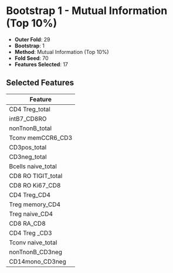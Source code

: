 # Bootstrap 1 - Mutual Information (Top 10%)

- **Outer Fold**: 29
- **Bootstrap**: 1
- **Method**: Mutual Information (Top 10%)
- **Fold Seed**: 70
- **Features Selected**: 17

## Selected Features

| Feature |
|---------|
| CD4 Treg_total |
| intB7_CD8RO |
| nonTnonB_total |
| Tconv memCCR6_CD3 |
| CD3pos_total |
| CD3neg_total |
| Bcells naive_total |
| CD8 RO TIGIT_total |
| CD8 RO Ki67_CD8 |
| CD4 Treg_CD4 |
| Treg memory_CD4 |
| Treg naive_CD4 |
| CD8 RA_CD8 |
| CD4 Treg _CD3 |
| Tconv naive_total |
| nonTnonB_CD3neg |
| CD14mono_CD3neg |

